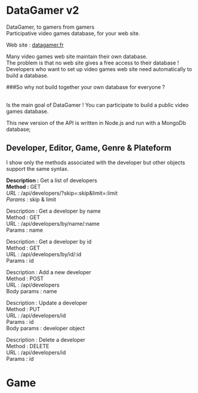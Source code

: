 DataGamer v2
=========
DataGamer, to gamers from gamers<br>
Participative video games database, for your web site.

Web site : <a href="http://datagamer.fr">datagamer.fr</a>

Many video games web site maintain their own database.<br>
The problem is that no web site gives a free access to their database !<br>
Developers who want to set up video games web site need automatically to build a database.

###So why not build together your own database for everyone ?

<br>
Is the main goal of DataGamer ! You can participate to build a public video games database.

This new version of the API is written in Node.js and run with a MongoDb database;

## Developer, Editor, Game, Genre & Plateform

I show only the methods associated with the developer but other objects support the same syntax.

**Description :** Get a list of developers
<br>
**Method :** GET
<br>
*URL :* /api/developers/?skip=:skip&limit=:limit
<br>
*Params :* skip & limit
<br>

Description : Get a developer by name
<br>
Method : GET
<br>
URL : /api/developers/by/name/:name
<br>
Params : name
<br>

Description : Get a developer by id
<br>
Method : GET
<br>
URL : /api/developers/by/id/:id
<br>
Params : id
<br>

Description : Add a new developer
<br>
Method : POST
<br>
URL : /api/developers
<br>
Body params : name
<br>

Description : Update a developer
<br>
Method : PUT
<br>
URL : /api/developers/id
<br>
Params : id
<br>
Body params : developer object
<br>

Description : Delete a developer
<br>
Method : DELETE
<br>
URL : /api/developers/id
<br>
Params : id
<br>

Game
=========
<br>

